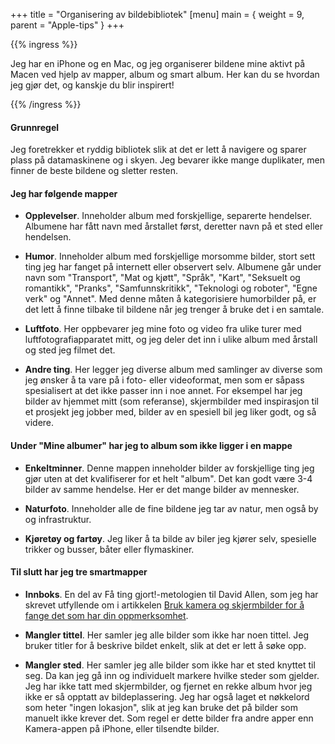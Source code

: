 +++
title = "Organisering av bildebibliotek"
[menu]
main = { weight = 9, parent = "Apple-tips" }
+++

{{% ingress %}}

Jeg har en iPhone og en Mac, og jeg organiserer bildene mine aktivt på Macen ved hjelp av
mapper, album og smart album. Her kan du se hvordan jeg gjør det, og kanskje du blir inspirert!

{{% /ingress %}}

#### Grunnregel

Jeg foretrekker et ryddig bibliotek slik at det er lett å navigere og sparer plass på datamaskinene
og i skyen. Jeg bevarer ikke mange duplikater, men finner de beste bildene og sletter resten.

#### Jeg har følgende mapper

- **Opplevelser**. Inneholder album med forskjellige, separerte hendelser. Albumene har fått navn
med årstallet først, deretter navn på et sted eller hendelsen.

- **Humor**. Inneholder album med forskjellige morsomme bilder, stort sett ting jeg har fanget på
internett eller observert selv. Albumene går under navn som "Transport", "Mat og kjøtt", "Språk",
"Kart", "Seksuelt og romantikk", "Pranks", "Samfunnskritikk", "Teknologi og roboter", "Egne verk" og
"Annet". Med denne måten å kategorisiere humorbilder på, er det lett å finne tilbake til bildene når
jeg trenger å bruke det i en samtale.

- **Luftfoto**. Her oppbevarer jeg mine foto og video fra ulike turer med luftfotografiapparatet
mitt, og jeg deler det inn i ulike album med årstall og sted jeg filmet det.

- **Andre ting**. Her legger jeg diverse album med samlinger av diverse som jeg ønsker å ta vare på
i foto- eller videoformat, men som er såpass spesialisert at det ikke passer inn i noe annet. For
eksempel har jeg bilder av hjemmet mitt (som referanse), skjermbilder med inspirasjon til et
prosjekt jeg jobber med, bilder av en spesiell bil jeg liker godt, og så videre.

#### Under "Mine albumer" har jeg to album som ikke ligger i en mappe

- **Enkeltminner**. Denne mappen inneholder bilder av forskjellige ting jeg gjør uten at det
kvalifiserer for et helt "album". Det kan godt være 3-4 bilder av samme hendelse. Her er det mange
bilder av mennesker.

- **Naturfoto**. Inneholder alle de fine bildene jeg tar av natur, men også by og infrastruktur.

- **Kjøretøy og fartøy**. Jeg liker å ta bilde av biler jeg kjører selv, spesielle trikker og
busser, båter eller flymaskiner.

#### Til slutt har jeg tre smartmapper

- **Innboks**. En del av Få ting gjort!-metologien til David Allen, som jeg har skrevet utfyllende
om i artikkelen [Bruk kamera og skjermbilder for å fange det som har din oppmerksomhet](../samle).

- **Mangler tittel**. Her samler jeg alle bilder som ikke har noen tittel. Jeg bruker titler for å
beskrive bildet enkelt, slik at det er lett å søke opp.

- **Mangler sted**. Her samler jeg alle bilder som ikke har et sted knyttet til seg. Da kan jeg gå
inn og individuelt markere hvilke steder som gjelder. Jeg har ikke tatt med skjermbilder, og fjernet
en rekke album hvor jeg ikke er så opptatt av bildeplassering. Jeg har også laget et nøkkelord som
heter "ingen lokasjon", slik at jeg kan bruke det på bilder som manuelt ikke krever det. Som regel
er dette bilder fra andre apper enn Kamera-appen på iPhone, eller tilsendte bilder.
